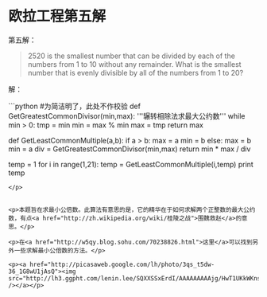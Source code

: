 # 欧拉工程第五解

<p>第五解：</p>

<blockquote><p>2520 is the smallest number that can be divided by each of the numbers from 1 to 10 without any remainder.
What is the smallest number that is evenly divisible by all of the numbers from 1 to 20?</p></blockquote>

<p>解：</p>

<p>
```python
#为简洁明了，此处不作校验
def GetGreatestCommonDivisor(min,max):
    '''辗转相除法求最大公约数'''
    while min > 0:
        tmp = min
        min = max % min
        max = tmp
    return max

def GetLeastCommonMultiple(a,b):
    if a > b:
        max = a
        min = b
    else:
        max = b
        min = a
    div = GetGreatestCommonDivisor(min,max)
    return min * max / div

temp = 1
for i in range(1,21):
    temp = GetLeastCommonMultiple(i,temp)
print temp
```
</p>


<p>本题旨在求最小公倍数。此算法有意思的是，它的精华在于如何求解两个正整数的最大公约数，有点<a href="http://zh.wikipedia.org/wiki/桂陵之战">围魏救赵</a>的意思。</p>

<p>在<a href="http://w5qy.blog.sohu.com/70238826.html">这里</a>可以找到另外一些求解最小公倍数的方法。</p>

<p><a href="http://picasaweb.google.com/lh/photo/3qs_t5dw-36_1G8wU1jAsQ"><img src="http://lh3.ggpht.com/lenin.lee/SQXXSSxErdI/AAAAAAAAAjg/HwT1UKkWKns/s400/project_euler_problem_005.png" /></a></p>

